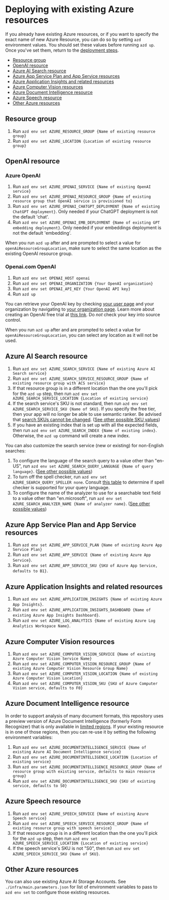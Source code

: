 
# Deploying with existing Azure resources

If you already have existing Azure resources, or if you want to specify the exact name of new Azure Resource, you can do so by setting `azd` environment values.
You should set these values before running `azd up`. Once you've set them, return to the [deployment steps](../README.md#deploying).

* [Resource group](#resource-group)
* [OpenAI resource](#openai-resource)
* [Azure AI Search resource](#azure-ai-search-resource)
* [Azure App Service Plan and App Service resources](#azure-app-service-plan-and-app-service-resources)
* [Azure Application Insights and related resources](#azure-application-insights-and-related-resources)
* [Azure Computer Vision resources](#azure-computer-vision-resources)
* [Azure Document Intelligence resource](#azure-document-intelligence-resource)
* [Azure Speech resource](#azure-speech-resource)
* [Other Azure resources](#other-azure-resources)

## Resource group

1. Run `azd env set AZURE_RESOURCE_GROUP {Name of existing resource group}`
1. Run `azd env set AZURE_LOCATION {Location of existing resource group}`

## OpenAI resource

### Azure OpenAI

1. Run `azd env set AZURE_OPENAI_SERVICE {Name of existing OpenAI service}`
1. Run `azd env set AZURE_OPENAI_RESOURCE_GROUP {Name of existing resource group that OpenAI service is provisioned to}`
1. Run `azd env set AZURE_OPENAI_CHATGPT_DEPLOYMENT {Name of existing ChatGPT deployment}`. Only needed if your ChatGPT deployment is not the default 'chat'.
1. Run `azd env set AZURE_OPENAI_EMB_DEPLOYMENT {Name of existing GPT embedding deployment}`. Only needed if your embeddings deployment is not the default 'embedding'.

When you run `azd up` after and are prompted to select a value for `openAiResourceGroupLocation`, make sure to select the same location as the existing OpenAI resource group.

### Openai.com OpenAI

1. Run `azd env set OPENAI_HOST openai`
2. Run `azd env set OPENAI_ORGANIZATION {Your OpenAI organization}`
3. Run `azd env set OPENAI_API_KEY {Your OpenAI API key}`
4. Run `azd up`

You can retrieve your OpenAI key by checking [your user page](https://platform.openai.com/account/api-keys) and your organization by navigating to [your organization page](https://platform.openai.com/account/org-settings).
Learn more about creating an OpenAI free trial at [this link](https://openai.com/pricing).
Do *not* check your key into source control.

When you run `azd up` after and are prompted to select a value for `openAiResourceGroupLocation`, you can select any location as it will not be used.

## Azure AI Search resource

1. Run `azd env set AZURE_SEARCH_SERVICE {Name of existing Azure AI Search service}`
1. Run `azd env set AZURE_SEARCH_SERVICE_RESOURCE_GROUP {Name of existing resource group with ACS service}`
1. If that resource group is in a different location than the one you'll pick for the `azd up` step,
  then run `azd env set AZURE_SEARCH_SERVICE_LOCATION {Location of existing service}`
1. If the search service's SKU is not standard, then run `azd env set AZURE_SEARCH_SERVICE_SKU {Name of SKU}`. If you specify the free tier, then your app will no longer be able to use semantic ranker. Be advised that [search SKUs cannot be changed](https://learn.microsoft.com/azure/search/search-sku-tier#tier-upgrade-or-downgrade). ([See other possible SKU values](https://learn.microsoft.com/azure/templates/microsoft.search/searchservices?pivots=deployment-language-bicep#sku))
1. If you have an existing index that is set up with all the expected fields, then run `azd env set AZURE_SEARCH_INDEX {Name of existing index}`. Otherwise, the `azd up` command will create a new index.

You can also customize the search service (new or existing) for non-English searches:

1. To configure the language of the search query to a value other than "en-US", run `azd env set AZURE_SEARCH_QUERY_LANGUAGE {Name of query language}`. ([See other possible values](https://learn.microsoft.com/rest/api/searchservice/preview-api/search-documents#queryLanguage))
1. To turn off the spell checker, run `azd env set AZURE_SEARCH_QUERY_SPELLER none`. Consult [this table](https://learn.microsoft.com/rest/api/searchservice/preview-api/search-documents#queryLanguage) to determine if spell checker is supported for your query language.
1. To configure the name of the analyzer to use for a searchable text field to a value other than "en.microsoft", run `azd env set AZURE_SEARCH_ANALYZER_NAME {Name of analyzer name}`. ([See other possible values](https://learn.microsoft.com/dotnet/api/microsoft.azure.search.models.field.analyzer?view=azure-dotnet-legacy&viewFallbackFrom=azure-dotnet))

## Azure App Service Plan and App Service resources

1. Run `azd env set AZURE_APP_SERVICE_PLAN {Name of existing Azure App Service Plan}`
1. Run `azd env set AZURE_APP_SERVICE {Name of existing Azure App Service}`.
1. Run `azd env set AZURE_APP_SERVICE_SKU {SKU of Azure App Service, defaults to B1}`.

## Azure Application Insights and related resources

1. Run `azd env set AZURE_APPLICATION_INSIGHTS {Name of existing Azure App Insights}`.
1. Run `azd env set AZURE_APPLICATION_INSIGHTS_DASHBOARD {Name of existing Azure App Insights Dashboard}`.
1. Run `azd env set AZURE_LOG_ANALYTICS {Name of existing Azure Log Analytics Workspace Name}`.

## Azure Computer Vision resources

1. Run `azd env set AZURE_COMPUTER_VISION_SERVICE {Name of existing Azure Computer Vision Service Name}`
1. Run `azd env set AZURE_COMPUTER_VISION_RESOURCE_GROUP {Name of existing Azure Computer Vision Resource Group Name}`
1. Run `azd env set AZURE_COMPUTER_VISION_LOCATION {Name of existing Azure Computer Vision Location}`
1. Run `azd env set AZURE_COMPUTER_VISION_SKU {SKU of Azure Computer Vision service, defaults to F0}`

## Azure Document Intelligence resource

In order to support analysis of many document formats, this repository uses a preview version of Azure Document Intelligence (formerly Form Recognizer) that is only available in [limited regions](https://learn.microsoft.com/azure/ai-services/document-intelligence/concept-layout).
If your existing resource is in one of those regions, then you can re-use it by setting the following environment variables:

1. Run `azd env set AZURE_DOCUMENTINTELLIGENCE_SERVICE {Name of existing Azure AI Document Intelligence service}`
1. Run `azd env set AZURE_DOCUMENTINTELLIGENCE_LOCATION {Location of existing service}`
1. Run `azd env set AZURE_DOCUMENTINTELLIGENCE_RESOURCE_GROUP {Name of resource group with existing service, defaults to main resource group}`
1. Run `azd env set AZURE_DOCUMENTINTELLIGENCE_SKU {SKU of existing service, defaults to S0}`

## Azure Speech resource

1. Run `azd env set AZURE_SPEECH_SERVICE {Name of existing Azure Speech service}`
1. Run `azd env set AZURE_SPEECH_SERVICE_RESOURCE_GROUP {Name of existing resource group with speech service}`
1. If that resource group is in a different location than the one you'll pick for the `azd up` step,
  then run `azd env set AZURE_SPEECH_SERVICE_LOCATION {Location of existing service}`
1. If the speech service's SKU is not "S0", then run `azd env set AZURE_SPEECH_SERVICE_SKU {Name of SKU}`.

## Other Azure resources

You can also use existing Azure AI Storage Accounts. See `./infra/main.parameters.json` for list of environment variables to pass to `azd env set` to configure those existing resources.
